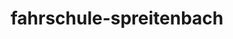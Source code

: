 ---
_schema: default
title: fahrschule-spreitenbach
seo:
  description: "Vom Nothelferkurs bis zur praktischen Prüfung. Mit der Fahrschule Loyal hast du: Viel Abwechslung. Sympathische Lehrer. Top Location. Faire Preise."
  title: "Fahrschule Loyal Spreitenbach: Die Fahrausbildung mit Drive"
  keywords:
    - fahrschule Spreitenbach
    - fahrlehrer Spreitenbach
  openGraph:
    title: "Fahrschule Loyal Spreitenbach: Die Fahrausbildung mit Drive"
    description: "Vom Nothelferkurs bis zur praktischen Prüfung. Mit der Fahrschule Loyal hast du: Viel Abwechslung. Sympathische Lehrer. Top Location. Faire Preise."
    url: https://www.fahrschuleloyal.ch/fahrschule-spreitenbach
    type: website
    images:
      url: https://www.fahrschuleloyal.ch/loyal.logo.cdr.svg
  canonical: https://www.fahrschuleloyal.ch/fahrschule-spreitenbach
  metadatabase: https://www.fahrschuleloyal.ch/fahrschule-spreitenbach
seo_blocks:
  category: "fahrschule-spreitenbach"
  data:
    image:
      image_path: "/close-up-view-driving-instructor-holding-checklist-while-background-female-student-steering-driving-car.webp"
      alt_text: "traffic cones line up along sunlit asphalt road"
    upperparagraph: "Herzlich willkommen bei der Fahrschule Loyal in Spreitenbach! Wir bieten dir eine hochwertige Fahrausbildung, damit du sicher und selbstbewusst im Strassenverkehr unterwegs bist. Zahlreiche Fahrschüler:innen aus Spreitenbach haben mit uns ihren Führerschein erfolgreich abgeschlossen."
    lowerparagraph: ""
  sections:
    - title: "Starte jetzt deine Fahrstunden in Spreitenbach!"
      text: "Unsere Fahrstunden sind individuell auf deine Bedürfnisse abgestimmt, sodass du in deinem eigenen Tempo lernen kannst. Mit einer unverbindlichen Probestunde ab 59 Schweizer Franken kannst du uns kennenlernen und einen ersten Eindruck gewinnen. Unsere erfahrenen Fahrlehrer:innen sorgen dafür, dass du dich von Anfang an sicher und wohl fühlst."
    - title: "Verkehrskunde und mehr in Spreitenbach"
      text: "Neben Fahrstunden bieten wir dir auch wichtige Kurse wie Verkehrskunde oder Nothelfer an, um dich umfassend auf deine Fahrprüfung vorzubereiten. Unsere modernen Schulungsräume und praxisnahen Inhalte helfen dir, das notwendige Wissen sicher zu verinnerlichen. So bist du bestens gerüstet, um sowohl theoretische als auch praktische Prüfungen erfolgreich zu meistern."
    - title: "Einfach anmelden und losfahren"
      text: "Die Anmeldung ist unkompliziert und flexibel – ob online oder telefonisch, wir machen es dir einfach. Unser engagiertes Team steht dir bei allen Fragen zur Verfügung und hilft dir, deinen individuellen Ausbildungsplan zu erstellen. Starte noch heute mit deiner Fahrausbildung und erlebe, wie wir dich sicher und stressfrei ans Ziel bringen."

---